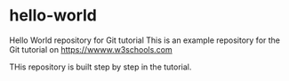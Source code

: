 # hello-world
Hello World repository for Git tutorial
This is an example repository for the Git tutorial on https://wwww.w3schools.com

THis repository is built step by step in the tutorial.